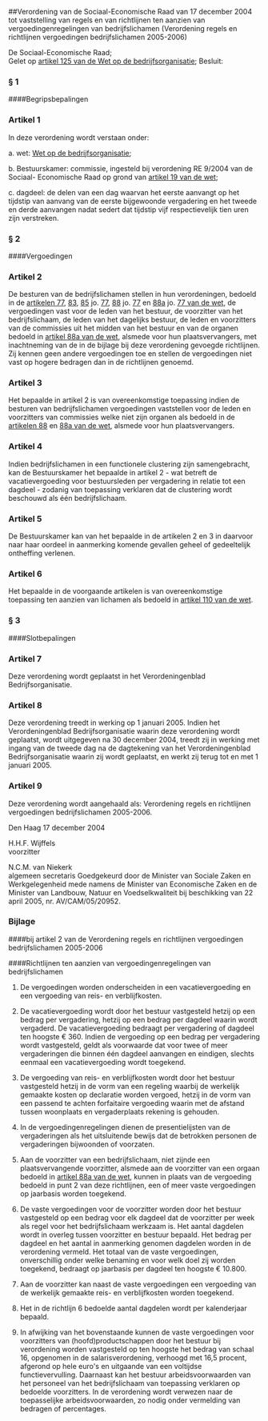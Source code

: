 <meta http-equiv='Content-Type' content='text/html; charset=utf-8' />

##Verordening van de Sociaal-Economische Raad van 17 december 2004 tot vaststelling van regels en van richtlijnen ten aanzien van vergoedingenregelingen van bedrijfslichamen (Verordening regels en richtlijnen vergoedingen bedrijfslichamen 2005-2006)

De Sociaal-Economische Raad;  
Gelet op [artikel 125 van de Wet op de bedrijfsorganisatie](../../../../../../../../../wet/wet/op/de/bedrijfsorganisatie/BWBR0002058/README.md);
Besluit:     
### §  1  

####Begripsbepalingen

### Artikel  1  

In deze verordening wordt verstaan onder: 

a. wet: [Wet op de bedrijfsorganisatie](../../../../../../../../../wet/wet/op/de/bedrijfsorganisatie/BWBR0002058/README.md);  

b. Bestuurskamer: commissie, ingesteld bij verordening RE 9/2004 van de Sociaal- Economische Raad op grond van [artikel 19 van de wet](../../../../../../../../../wet/wet/op/de/bedrijfsorganisatie/BWBR0002058/README.md);  

c. dagdeel: de delen van een dag waarvan het eerste aanvangt op het tijdstip van aanvang van de eerste bijgewoonde vergadering en het tweede en derde aanvangen nadat sedert dat tijdstip vijf respectievelijk tien uren zijn verstreken.    

### §  2  

####Vergoedingen

### Artikel  2  

De besturen van de bedrijfslichamen stellen in hun verordeningen, bedoeld in de [artikelen 77](../../../../../../../../../wet/wet/op/de/bedrijfsorganisatie/BWBR0002058/README.md), [83](../../../../../../../../../wet/wet/op/de/bedrijfsorganisatie/BWBR0002058/README.md), [85](../../../../../../../../../wet/wet/op/de/bedrijfsorganisatie/BWBR0002058/README.md) jo. [77](../../../../../../../../../wet/wet/op/de/bedrijfsorganisatie/BWBR0002058/README.md), [88](../../../../../../../../../wet/wet/op/de/bedrijfsorganisatie/BWBR0002058/README.md) jo. [77](../../../../../../../../../wet/wet/op/de/bedrijfsorganisatie/BWBR0002058/README.md) en [88a](../../../../../../../../../wet/wet/op/de/bedrijfsorganisatie/BWBR0002058/README.md) jo. [77 van de wet](../../../../../../../../../wet/wet/op/de/bedrijfsorganisatie/BWBR0002058/README.md), de vergoedingen vast voor de leden van het bestuur, de voorzitter van het bedrijfslichaam, de leden van het dagelijks bestuur, de leden en voorzitters van de commissies uit het midden van het bestuur en van de organen bedoeld in [artikel 88a van de wet](../../../../../../../../../wet/wet/op/de/bedrijfsorganisatie/BWBR0002058/README.md), alsmede voor hun plaatsvervangers, met inachtneming van de in de bijlage bij deze verordening gevoegde richtlijnen. Zij kennen geen andere vergoedingen toe en stellen de vergoedingen niet vast op hogere bedragen dan in de richtlijnen genoemd.  

### Artikel  3  

Het bepaalde in artikel 2 is van overeenkomstige toepassing indien de besturen van bedrijfslichamen vergoedingen vaststellen voor de leden en voorzitters van commissies welke niet zijn organen als bedoeld in de [artikelen 88](../../../../../../../../../wet/wet/op/de/bedrijfsorganisatie/BWBR0002058/README.md) en [88a van de wet](../../../../../../../../../wet/wet/op/de/bedrijfsorganisatie/BWBR0002058/README.md), alsmede voor hun plaatsvervangers.  

### Artikel  4  

Indien bedrijfslichamen in een functionele clustering zijn samengebracht, kan de Bestuurskamer het bepaalde in artikel 2 - wat betreft de vacatievergoeding voor bestuursleden per vergadering in relatie tot een dagdeel - zodanig van toepassing verklaren dat de clustering wordt beschouwd als één bedrijfslichaam.  

### Artikel  5  

De Bestuurskamer kan van het bepaalde in de artikelen 2 en 3 in daarvoor naar haar oordeel in aanmerking komende gevallen geheel of gedeeltelijk ontheffing verlenen.  

### Artikel  6  

Het bepaalde in de voorgaande artikelen is van overeenkomstige toepassing ten aanzien van lichamen als bedoeld in [artikel 110 van de wet](../../../../../../../../../wet/wet/op/de/bedrijfsorganisatie/BWBR0002058/README.md).  

### §  3  

####Slotbepalingen

### Artikel  7  

Deze verordening wordt geplaatst in het Verordeningenblad Bedrijfsorganisatie.  

### Artikel  8  

Deze verordening treedt in werking op 1 januari 2005. Indien het Verordeningenblad Bedrijfsorganisatie waarin deze verordening wordt geplaatst, wordt uitgegeven na 30 december 2004, treedt zij in werking met ingang van de tweede dag na de dagtekening van het Verordeningenblad Bedrijfsorganisatie waarin zij wordt geplaatst, en werkt zij terug tot en met 1 januari 2005.  

### Artikel  9  

Deze verordening wordt aangehaald als: Verordening regels en richtlijnen vergoedingen bedrijfslichamen 2005-2006.  

Den Haag 
17 december 2004    

H.H.F. Wijffels  
voorzitter  

N.C.M. van Niekerk  
algemeen secretaris    Goedgekeurd door de Minister van Sociale Zaken en Werkgelegenheid mede namens de Minister van Economische Zaken en de Minister van Landbouw, Natuur en Voedselkwaliteit bij beschikking van 22 april 2005, nr. AV/CAM/05/20952.   

### Bijlage  

####bij artikel 2  van de Verordening regels en richtlijnen vergoedingen bedrijfslichamen 2005-2006

####Richtlijnen ten aanzien van vergoedingenregelingen van bedrijfslichamen

1. De vergoedingen worden onderscheiden in een vacatievergoeding en een vergoeding van reis- en verblijfkosten.  

2. De vacatievergoeding wordt door het bestuur vastgesteld hetzij op een bedrag per vergadering, hetzij op een bedrag per dagdeel waarin wordt vergaderd. De vacatievergoeding bedraagt per vergadering of dagdeel ten hoogste € 360. Indien de vergoeding op een bedrag per vergadering wordt vastgesteld, geldt als voorwaarde dat voor twee of meer vergaderingen die binnen één dagdeel aanvangen en eindigen, slechts eenmaal een vacatievergoeding wordt toegekend.  

3. De vergoeding van reis- en verblijfkosten wordt door het bestuur vastgesteld hetzij in de vorm van een regeling waarbij de werkelijk gemaakte kosten op declaratie worden vergoed, hetzij in de vorm van een passend te achten forfaitaire vergoeding waarin met de afstand tussen woonplaats en vergaderplaats rekening is gehouden.  

4. In de vergoedingenregelingen dienen de presentielijsten van de vergaderingen als het uitsluitende bewijs dat de betrokken personen de vergaderingen bijwoonden of voorzaten.  

5. Aan de voorzitter van een bedrijfslichaam, niet zijnde een plaatsvervangende voorzitter, alsmede aan de voorzitter van een orgaan bedoeld in [artikel 88a van de wet](../../../../../../../../../wet/wet/op/de/bedrijfsorganisatie/BWBR0002058/README.md), kunnen in plaats van de vergoeding bedoeld in punt 2 van deze richtlijnen, een of meer vaste vergoedingen op jaarbasis worden toegekend.  

6. De vaste vergoedingen voor de voorzitter worden door het bestuur vastgesteld op een bedrag voor elk dagdeel dat de voorzitter per week als regel voor het bedrijfslichaam werkzaam is. Het aantal dagdelen wordt in overleg tussen voorzitter en bestuur bepaald. Het bedrag per dagdeel en het aantal in aanmerking genomen dagdelen worden in de verordening vermeld. Het totaal van de vaste vergoedingen, onverschillig onder welke benaming en voor welk doel zij worden toegekend, bedraagt op jaarbasis per dagdeel ten hoogste € 10.800.  

7. Aan de voorzitter kan naast de vaste vergoedingen een vergoeding van de werkelijk gemaakte reis- en verblijfkosten worden toegekend.  

8. Het in de richtlijn 6 bedoelde aantal dagdelen wordt per kalenderjaar bepaald.  

9. In afwijking van het bovenstaande kunnen de vaste vergoedingen voor voorzitters van (hoofd)productschappen door het bestuur bij verordening worden vastgesteld op ten hoogste het bedrag van schaal 16, opgenomen in de salarisverordening, verhoogd met 16,5 procent, afgerond op hele euro's en uitgaande van een voltijdse functievervulling. Daarnaast kan het bestuur arbeidsvoorwaarden van het personeel van het bedrijfslichaam van toepassing verklaren op bedoelde voorzitters. In de verordening wordt verwezen naar de toepasselijke arbeidsvoorwaarden, zo nodig onder vermelding van bedragen of percentages.    

